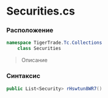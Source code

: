 
# Securities.cs
### Расположение
```csharp
namespace TigerTrade.Tc.Collections  
    class Securities
```

> Описание

### Синтаксис
```csharp
public List<Security> rHswtun8WR7()
```
